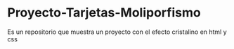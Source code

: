 # Proyecto-Tarjetas-Moliporfismo
Es un repositorio que muestra un proyecto con el efecto cristalino en html y css
